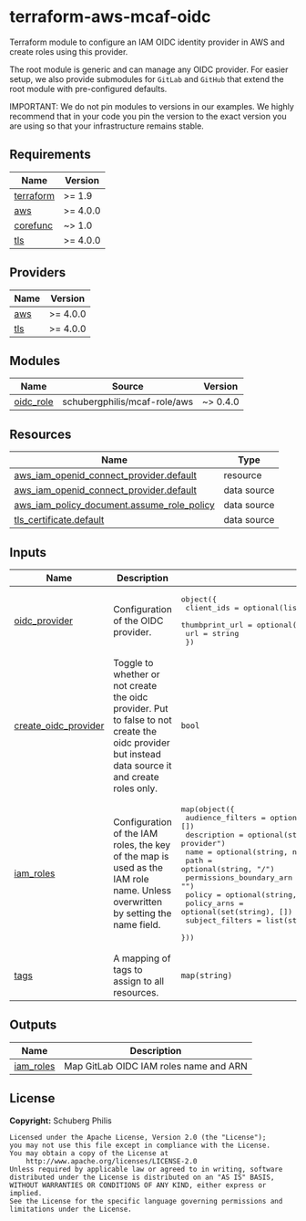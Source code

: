 # terraform-aws-mcaf-oidc

Terraform module to configure an IAM OIDC identity provider in AWS and create roles using this provider.

The root module is generic and can manage any OIDC provider. For easier setup, we also provide submodules for `GitLab` and `GitHub` that extend the root module with pre-configured defaults.

IMPORTANT: We do not pin modules to versions in our examples. We highly recommend that in your code you pin the version to the exact version you are using so that your infrastructure remains stable.

<!-- BEGIN_TF_DOCS -->
## Requirements

| Name | Version |
|------|---------|
| <a name="requirement_terraform"></a> [terraform](#requirement\_terraform) | >= 1.9 |
| <a name="requirement_aws"></a> [aws](#requirement\_aws) | >= 4.0.0 |
| <a name="requirement_corefunc"></a> [corefunc](#requirement\_corefunc) | ~> 1.0 |
| <a name="requirement_tls"></a> [tls](#requirement\_tls) | >= 4.0.0 |

## Providers

| Name | Version |
|------|---------|
| <a name="provider_aws"></a> [aws](#provider\_aws) | >= 4.0.0 |
| <a name="provider_tls"></a> [tls](#provider\_tls) | >= 4.0.0 |

## Modules

| Name | Source | Version |
|------|--------|---------|
| <a name="module_oidc_role"></a> [oidc\_role](#module\_oidc\_role) | schubergphilis/mcaf-role/aws | ~> 0.4.0 |

## Resources

| Name | Type |
|------|------|
| [aws_iam_openid_connect_provider.default](https://registry.terraform.io/providers/hashicorp/aws/latest/docs/resources/iam_openid_connect_provider) | resource |
| [aws_iam_openid_connect_provider.default](https://registry.terraform.io/providers/hashicorp/aws/latest/docs/data-sources/iam_openid_connect_provider) | data source |
| [aws_iam_policy_document.assume_role_policy](https://registry.terraform.io/providers/hashicorp/aws/latest/docs/data-sources/iam_policy_document) | data source |
| [tls_certificate.default](https://registry.terraform.io/providers/hashicorp/tls/latest/docs/data-sources/certificate) | data source |

## Inputs

| Name | Description | Type | Default | Required |
|------|-------------|------|---------|:--------:|
| <a name="input_oidc_provider"></a> [oidc\_provider](#input\_oidc\_provider) | Configuration of the OIDC provider. | <pre>object({<br/>    client_ids     = optional(list(string))<br/>    thumbprint_url = optional(string)<br/>    url            = string<br/>  })</pre> | n/a | yes |
| <a name="input_create_oidc_provider"></a> [create\_oidc\_provider](#input\_create\_oidc\_provider) | Toggle to whether or not create the oidc provider. Put to false to not create the oidc provider but instead data source it and create roles only. | `bool` | `true` | no |
| <a name="input_iam_roles"></a> [iam\_roles](#input\_iam\_roles) | Configuration of the IAM roles, the key of the map is used as the IAM role name. Unless overwritten by setting the name field. | <pre>map(object({<br/>    audience_filters         = optional(list(string), [])<br/>    description              = optional(string, "Role assumed by the IAM OIDC provider")<br/>    name                     = optional(string, null)<br/>    path                     = optional(string, "/")<br/>    permissions_boundary_arn = optional(string, "")<br/>    policy                   = optional(string, null)<br/>    policy_arns              = optional(set(string), [])<br/>    subject_filters          = list(string)<br/>  }))</pre> | `{}` | no |
| <a name="input_tags"></a> [tags](#input\_tags) | A mapping of tags to assign to all resources. | `map(string)` | `null` | no |

## Outputs

| Name | Description |
|------|-------------|
| <a name="output_iam_roles"></a> [iam\_roles](#output\_iam\_roles) | Map GitLab OIDC IAM roles name and ARN |
<!-- END_TF_DOCS -->

## License

**Copyright:** Schuberg Philis

```text
Licensed under the Apache License, Version 2.0 (the "License");
you may not use this file except in compliance with the License.
You may obtain a copy of the License at
    http://www.apache.org/licenses/LICENSE-2.0
Unless required by applicable law or agreed to in writing, software
distributed under the License is distributed on an "AS IS" BASIS,
WITHOUT WARRANTIES OR CONDITIONS OF ANY KIND, either express or implied.
See the License for the specific language governing permissions and
limitations under the License.
```

